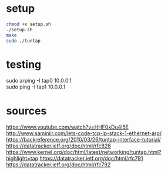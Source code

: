 # setup

```bash
chmod +x setup.sh
./setup.sh
make
sudo ./tuntap
```

# testing

sudo arping -I tap0 10.0.0.1  
sudo ping -I tap1 10.0.0.1


# sources

https://www.youtube.com/watch?v=HHF0xDu4l5E  
http://www.saminiir.com/lets-code-tcp-ip-stack-1-ethernet-arp/  
https://backreference.org/2010/03/26/tuntap-interface-tutorial/  
https://datatracker.ietf.org/doc/html/rfc826  
https://www.kernel.org/doc/html/latest/networking/tuntap.html?highlight=tap
https://datatracker.ietf.org/doc/html/rfc791
https://datatracker.ietf.org/doc/html/rfc792
